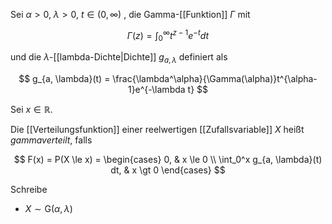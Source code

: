 Sei $\alpha \gt 0$, $\lambda \gt 0$, $t \in (0, \infty)$ , die Gamma-[[Funktion]] $\Gamma$ mit

$$
	\Gamma(z) = \int_0^\infty t^{z-1}e^{-t} dt
$$

und die $\lambda$-[[lambda-Dichte|Dichte]] $g_{a, \lambda}$ definiert als 

$$
	g_{a, \lambda}(t) = \frac{\lambda^\alpha}{\Gamma(\alpha)}t^{\alpha-1}e^{-\lambda t}
$$

Sei $x \in \mathbb{R}$.

Die [[Verteilungsfunktion]] einer reelwertigen [[Zufallsvariable]] $X$ heißt *gammaverteilt*, falls

$$
	F(x) = P(X \le x) = \begin{cases}
		0, & x \le 0 \\
		\int_0^x g_{a, \lambda}(t) dt, & x \gt 0
	\end{cases}
$$

Schreibe
- $X \sim \text{G}(\alpha, \lambda)$
